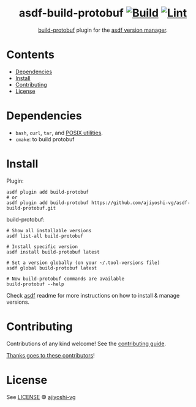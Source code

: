<div align="center">

# asdf-build-protobuf [![Build](https://github.com/ajiyoshi-vg/asdf-build-protobuf/actions/workflows/build.yml/badge.svg)](https://github.com/ajiyoshi-vg/asdf-build-protobuf/actions/workflows/build.yml) [![Lint](https://github.com/ajiyoshi-vg/asdf-build-protobuf/actions/workflows/lint.yml/badge.svg)](https://github.com/ajiyoshi-vg/asdf-build-protobuf/actions/workflows/lint.yml)

[build-protobuf](https://github.com/ajiyoshi-vg/asdf-build-protobuf) plugin for the [asdf version manager](https://asdf-vm.com).

</div>

# Contents

- [Dependencies](#dependencies)
- [Install](#install)
- [Contributing](#contributing)
- [License](#license)

# Dependencies

- `bash`, `curl`, `tar`, and [POSIX utilities](https://pubs.opengroup.org/onlinepubs/9699919799/idx/utilities.html).
- `cmake`: to build protobuf

# Install

Plugin:

```shell
asdf plugin add build-protobuf
# or
asdf plugin add build-protobuf https://github.com/ajiyoshi-vg/asdf-build-protobuf.git
```

build-protobuf:

```shell
# Show all installable versions
asdf list-all build-protobuf

# Install specific version
asdf install build-protobuf latest

# Set a version globally (on your ~/.tool-versions file)
asdf global build-protobuf latest

# Now build-protobuf commands are available
build-protobuf --help
```

Check [asdf](https://github.com/asdf-vm/asdf) readme for more instructions on how to
install & manage versions.

# Contributing

Contributions of any kind welcome! See the [contributing guide](contributing.md).

[Thanks goes to these contributors](https://github.com/ajiyoshi-vg/asdf-build-protobuf/graphs/contributors)!

# License

See [LICENSE](LICENSE) © [ajiyoshi-vg](https://github.com/ajiyoshi-vg/)

